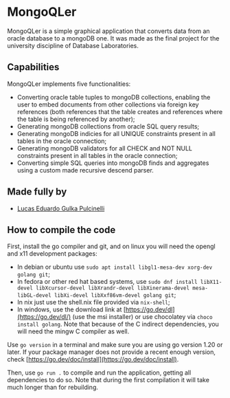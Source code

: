 # MongoQLer
MongoQLer is a simple graphical application that converts data from an oracle database to a mongoDB one. It was made as the final project for the university discipline of Database Laboratories.

## Capabilities
MongoQLer implements five functionalities:
- Converting oracle table tuples to mongoDB collections, enabling the user to embed documents from other collections via foreign key references (both references that the table creates and references where the table is being referenced by another);
- Generating mongoDB collections from oracle SQL query results;
- Generating mongoDB indicies for all UNIQUE constraints present in all tables in the oracle connection;
- Generating mongoDB validators for all CHECK and NOT NULL constraints present in all tables in the oracle connection;
- Converting simple SQL queries into mongoDB finds and aggregates using a custom made recursive descend parser.


## Made fully by
- [Lucas Eduardo Gulka Pulcinelli](https://github.com/lucasgpulcinelli)

## How to compile the code
First, install the go compiler and git, and on linux you will need the opengl and x11 development packages:
- In debian or ubuntu use `sudo apt install libgl1-mesa-dev xorg-dev golang git`;
- In fedora or other red hat based systems, use `sudo dnf install libX11-devel libXcursor-devel libXrandr-devel libXinerama-devel mesa-libGL-devel libXi-devel libXxf86vm-devel golang git`;
- In nix just use the shell.nix file provided via `nix-shell`;
- In windows, use the download link at [https://go.dev/dl](https://go.dev/dl/) (use the msi installer) or use chocolatey via `choco install golang`. Note that because of the C indirect dependencies, you will need the mingw C compiler as well.

Use `go version` in a terminal and make sure you are using go version 1.20 or later. If your package manager does not provide a recent enough version, check [https://go.dev/doc/install](https://go.dev/doc/install).

Then, use `go run .` to compile and run the application, getting all dependencies to do so.
Note that during the first compilation it will take much longer than for rebuilding.
